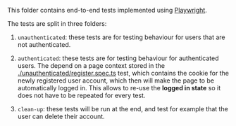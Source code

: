 This folder contains end-to-end tests implemented using
[Playwright](https://playwright.dev/).

The tests are split in three folders:

1. `unauthenticated`: these tests are for testing behaviour for users that are
   not authenticated.

2. `authenticated`: these tests are for testing behaviour for authenticated
   users. The depend on a page context stored in the
   [./unauthenticated/register.spec.ts](`unauthenticated/register.spec.ts`)
   test, which contains the cookie for the newly registered user account, which
   then will make the page to be automatically logged in. This allows to re-use
   the **logged in state** so it does not have to be repeated for every test.

3. `clean-up`: these tests will be run at the end, and test for example that the
   user can delete their account.
